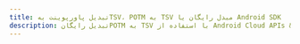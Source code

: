 ---title: تبدیل پاورپوینت بهTSV، POTM به TSV مبدل رایگان یا Android SDKdescription: تبدیل رایگانPOTM به TSV با استفاده از Android Cloud APIs & SDK. همچنین اسناد Microsoft PowerPoint را در Cloud ایجاد، ویرایش و رندر کنید.---